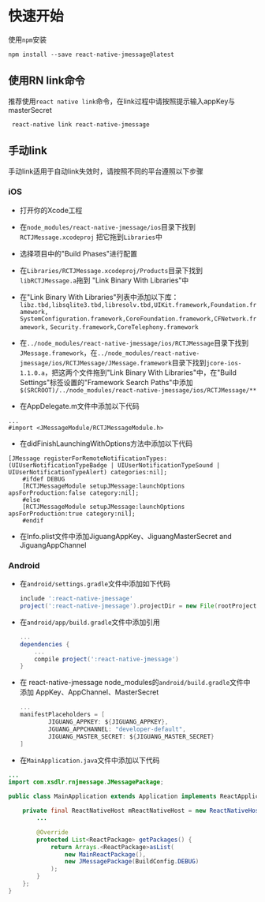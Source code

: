 # 快速开始
使用`npm`安装
```shell
npm install --save react-native-jmessage@latest
```
## 使用RN link命令
推荐使用`react native link`命令，在link过程中请按照提示输入appKey与masterSecret
```shell
 react-native link react-native-jmessage
```
## 手动link
手动link适用于自动link失效时，请按照不同的平台遵照以下步骤
### iOS

* 打开你的Xcode工程

* 在`node_modules/react-native-jmessage/ios`目录下找到`RCTJMessage.xcodeproj` 把它拖到`Libraries`中

* 选择项目中的"Build Phases"进行配置

* 在`Libraries/RCTJMessage.xcodeproj/Products`目录下找到`libRCTJMessage.a`拖到 "Link Binary With Libraries"中

* 在"Link Binary With Libraries"列表中添加以下库：
`libz.tbd,libsqlite3.tbd,libresolv.tbd,UIKit.framework,Foundation.framework,`
`SystemConfiguration.framework,CoreFoundation.framework,CFNetwork.framework,`
`Security.framework,CoreTelephony.framework`

* 在`../node_modules/react-native-jmessage/ios/RCTJMessage`目录下找到`JMessage.framework`，在`../node_modules/react-native-jmessage/ios/RCTJMessage/JMessage.framework`目录下找到`jcore-ios-1.1.0.a`，把这两个文件拖到"Link Binary With Libraries"中，在"Build Settings"标签设置的"Framework Search Paths"中添加`$(SRCROOT)/../node_modules/react-native-jmessage/ios/RCTJMessage/**`

* 在AppDelegate.m文件中添加以下代码 
```objectiv-c
...
#import <JMessageModule/RCTJMessageModule.h>
```

* 在didFinishLaunchingWithOptions方法中添加以下代码
```objectiv-c
[JMessage registerForRemoteNotificationTypes:(UIUserNotificationTypeBadge | UIUserNotificationTypeSound | UIUserNotificationTypeAlert) categories:nil];
	#ifdef DEBUG
	[RCTJMessageModule setupJMessage:launchOptions apsForProduction:false category:nil];
	#else
	[RCTJMessageModule setupJMessage:launchOptions apsForProduction:true category:nil];
	#endif
```

* 在Info.plist文件中添加JiguangAppKey、JiguangMasterSecret and JiguangAppChannel

### Android

* 在`android/settings.gradle`文件中添加如下代码

    ```gradle
    include ':react-native-jmessage'
    project(':react-native-jmessage').projectDir = new File(rootProject.projectDir, '../node_modules/react-native-jmessage/android')
    ```

* 在`android/app/build.gradle`文件中添加引用

    ```gradle
    ...
    dependencies {
        ...
        compile project(':react-native-jmessage')
    }
    ```
* 在 react-native-jmessage node_modules的`android/build.gradle`文件中添加 AppKey、AppChannel、MasterSecret

    ```gradle
    ...
    manifestPlaceholders = [
            JIGUANG_APPKEY: ${JIGUANG_APPKEY},
            JGUANG_APPCHANNEL: "developer-default",
            JIGUANG_MASTER_SECRET: ${JIGUANG_MASTER_SECRET}
    ]
    ```
* 在`MainApplication.java`文件中添加以下代码

```java
...
import com.xsdlr.rnjmessage.JMessagePackage;

public class MainApplication extends Application implements ReactApplication {

    private final ReactNativeHost mReactNativeHost = new ReactNativeHost(this) {
        ...

        @Override
        protected List<ReactPackage> getPackages() {
            return Arrays.<ReactPackage>asList(
                new MainReactPackage(),
                new JMessagePackage(BuildConfig.DEBUG)
            );
        }
    };
}
```



